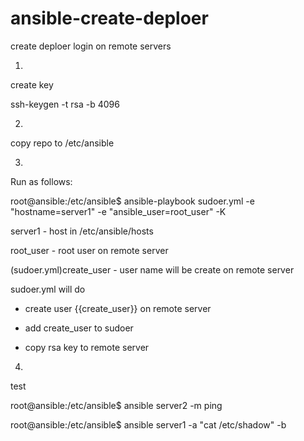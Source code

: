 # ansible-create-deploer 
create deploer login on remote servers

1)

create key

ssh-keygen -t rsa -b 4096

2)

copy repo to /etc/ansible

3)

Run as follows:

root@ansible:/etc/ansible$ ansible-playbook sudoer.yml -e "hostname=server1" -e "ansible_user=root_user" -K

server1 - host in /etc/ansible/hosts

root_user - root user on remote server

(sudoer.yml)create_user - user name will be create on remote server

sudoer.yml will do

- create user {{create_user}} on remote server

- add create_user to sudoer

- copy rsa key to remote server

4)

test

root@ansible:/etc/ansible$ ansible server2 -m ping

root@ansible:/etc/ansible$ ansible server1 -a "cat /etc/shadow" -b


